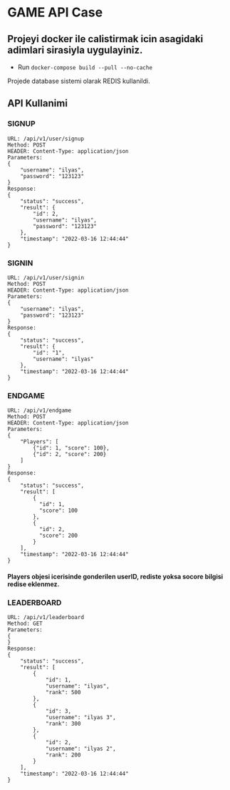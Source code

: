 # GAME API Case

## Projeyi docker ile calistirmak icin asagidaki adimlari sirasiyla uygulayiniz.

- Run `docker-compose build --pull --no-cache`

Projede database sistemi olarak REDIS kullanildi.

## API Kullanimi

### SIGNUP

```
URL: /api/v1/user/signup
Method: POST
HEADER: Content-Type: application/json
Parameters: 
{
    "username": "ilyas",
    "password": "123123"
}
Response: 
{
    "status": "success",
    "result": {
        "id": 2,
        "username": "ilyas",
        "password": "123123"
    },
    "timestamp": "2022-03-16 12:44:44"
}
```

### SIGNIN

```
URL: /api/v1/user/signin
Method: POST
HEADER: Content-Type: application/json
Parameters: 
{
    "username": "ilyas",
    "password": "123123"
}
Response: 
{
    "status": "success",
    "result": {
        "id": "1",
        "username": "ilyas"
    },
    "timestamp": "2022-03-16 12:44:44"
}
```

### ENDGAME

```
URL: /api/v1/endgame
Method: POST
HEADER: Content-Type: application/json
Parameters: 
{
    "Players": [
        {"id": 1, "score": 100},
        {"id": 2, "score": 200}
    ]
}
Response: 
{
    "status": "success",
    "result": [
        {
          "id": 1,
          "score": 100
        },
        {
          "id": 2,
          "score": 200
        }
    ],
    "timestamp": "2022-03-16 12:44:44"
}
```
#### Players objesi icerisinde gonderilen userID, rediste yoksa socore bilgisi redise eklenmez.

### LEADERBOARD

```
URL: /api/v1/leaderboard
Method: GET
Parameters: 
{
}
Response: 
{
    "status": "success",
    "result": [
        {
            "id": 1,
            "username": "ilyas",
            "rank": 500
        },
        {
            "id": 3,
            "username": "ilyas 3",
            "rank": 300
        },
        {
            "id": 2,
            "username": "ilyas 2",
            "rank": 200
        }
    ],
    "timestamp": "2022-03-16 12:44:44"
}
```
